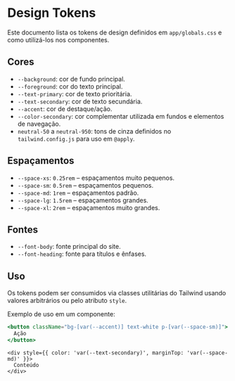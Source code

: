 # Design Tokens

Este documento lista os tokens de design definidos em `app/globals.css` e como utilizá-los nos componentes.

## Cores

- `--background`: cor de fundo principal.
- `--foreground`: cor do texto principal.
- `--text-primary`: cor de texto prioritária.
- `--text-secondary`: cor de texto secundária.
- `--accent`: cor de destaque/ação.
- `--color-secondary`: cor complementar utilizada em fundos e elementos de navegação.
- `neutral-50` a `neutral-950`: tons de cinza definidos no `tailwind.config.js` para uso em `@apply`.

## Espaçamentos

- `--space-xs`: `0.25rem` – espaçamentos muito pequenos.
- `--space-sm`: `0.5rem` – espaçamentos pequenos.
- `--space-md`: `1rem` – espaçamentos padrão.
- `--space-lg`: `1.5rem` – espaçamentos grandes.
- `--space-xl`: `2rem` – espaçamentos muito grandes.

## Fontes

- `--font-body`: fonte principal do site.
- `--font-heading`: fonte para títulos e ênfases.

## Uso

Os tokens podem ser consumidos via classes utilitárias do Tailwind usando valores arbitrários ou pelo atributo `style`.

Exemplo de uso em um componente:

```jsx
<button className="bg-[var(--accent)] text-white p-[var(--space-sm)]">
  Ação
</button>
```

```tsx
<div style={{ color: 'var(--text-secondary)', marginTop: 'var(--space-md)' }}>
  Conteúdo
</div>
```
